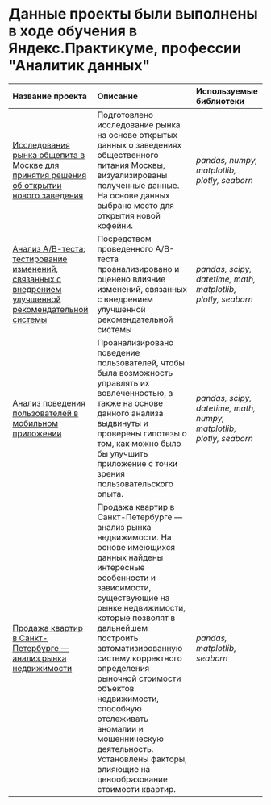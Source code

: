 # Данные проекты были выполнены в ходе обучения в Яндекс.Практикуме, профессии "Аналитик данных"

| Название проекта | Описание | Используемые библиотеки | 
| :---------------------- | :---------------------- | :---------------------- |
| [Исследования рынка общепита в Москве для принятия решения об открытии нового заведения](public_catering) | Подготовлено исследование рынка на основе открытых данных о заведениях общественного питания Москвы, визуализированы полученные данные. На основе данных выбрано место для открытия новой кофейни. | *pandas, numpy, matplotlib, plotly, seaborn* |
| [Анализ А/В-теста: тестирование изменений, связанных с внедрением улучшенной рекомендательной системы](ab_recommender_system_test) | Посредством проведенного А/В-теста проанализировано и оценено влияние изменений, связанных с внедрением улучшенной рекомендательной системы | *pandas, scipy, datetime, math, matplotlib, plotly, seaborn* |
| [Анализ поведения пользователей в мобильном приложении](mobile_app) | Проанализировано поведение пользователей, чтобы была возможность управлять их вовлеченностью, а также на основе данного анализа выдвинуты и проверены гипотезы о том, как можно было бы улучшить приложение с точки зрения пользовательского опыта. | *pandas, scipy, datetime, math, numpy, matplotlib, plotly, seaborn* |
| [Продажа квартир в Санкт-Петербурге — анализ рынка недвижимости](real_estate) | Продажа квартир в Санкт-Петербурге — анализ рынка недвижимости. На основе имеющихся данных найдены интересные особенности и зависимости, существующие на рынке недвижимости, которые позволят в дальнейшем построить автоматизированную систему корректного определения рыночной стоимости объектов недвижимости, способную отслеживать аномалии и мошенническую деятельность. Установлены факторы, влияющие на ценообразование стоимости квартир. | *pandas, matplotlib, seaborn* |